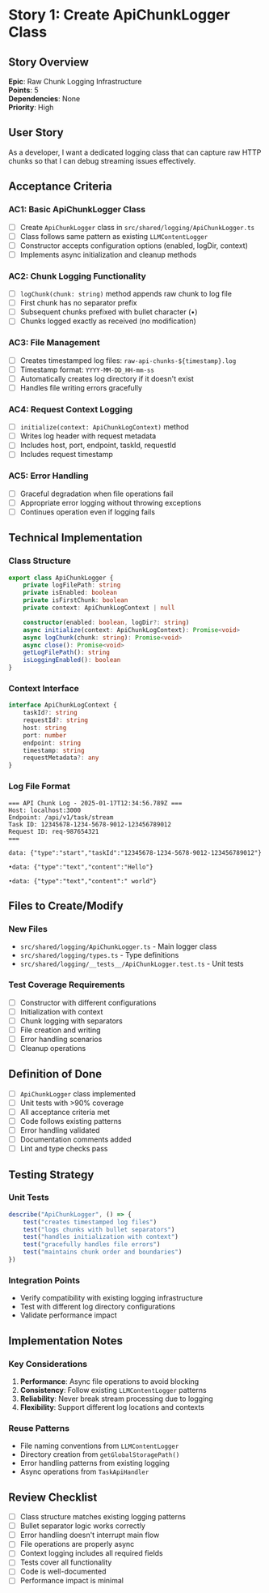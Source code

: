 # Story 1: Create ApiChunkLogger Class

## Story Overview

**Epic**: Raw Chunk Logging Infrastructure  
**Points**: 5  
**Dependencies**: None  
**Priority**: High

## User Story

As a developer, I want a dedicated logging class that can capture raw HTTP chunks so that I can debug streaming issues effectively.

## Acceptance Criteria

### AC1: Basic ApiChunkLogger Class

- [ ] Create `ApiChunkLogger` class in `src/shared/logging/ApiChunkLogger.ts`
- [ ] Class follows same pattern as existing `LLMContentLogger`
- [ ] Constructor accepts configuration options (enabled, logDir, context)
- [ ] Implements async initialization and cleanup methods

### AC2: Chunk Logging Functionality

- [ ] `logChunk(chunk: string)` method appends raw chunk to log file
- [ ] First chunk has no separator prefix
- [ ] Subsequent chunks prefixed with bullet character (•)
- [ ] Chunks logged exactly as received (no modification)

### AC3: File Management

- [ ] Creates timestamped log files: `raw-api-chunks-${timestamp}.log`
- [ ] Timestamp format: `YYYY-MM-DD_HH-mm-ss`
- [ ] Automatically creates log directory if it doesn't exist
- [ ] Handles file writing errors gracefully

### AC4: Request Context Logging

- [ ] `initialize(context: ApiChunkLogContext)` method
- [ ] Writes log header with request metadata
- [ ] Includes host, port, endpoint, taskId, requestId
- [ ] Includes request timestamp

### AC5: Error Handling

- [ ] Graceful degradation when file operations fail
- [ ] Appropriate error logging without throwing exceptions
- [ ] Continues operation even if logging fails

## Technical Implementation

### Class Structure

```typescript
export class ApiChunkLogger {
	private logFilePath: string
	private isEnabled: boolean
	private isFirstChunk: boolean
	private context: ApiChunkLogContext | null

	constructor(enabled: boolean, logDir?: string)
	async initialize(context: ApiChunkLogContext): Promise<void>
	async logChunk(chunk: string): Promise<void>
	async close(): Promise<void>
	getLogFilePath(): string
	isLoggingEnabled(): boolean
}
```

### Context Interface

```typescript
interface ApiChunkLogContext {
	taskId?: string
	requestId?: string
	host: string
	port: number
	endpoint: string
	timestamp: string
	requestMetadata?: any
}
```

### Log File Format

```
=== API Chunk Log - 2025-01-17T12:34:56.789Z ===
Host: localhost:3000
Endpoint: /api/v1/task/stream
Task ID: 12345678-1234-5678-9012-123456789012
Request ID: req-987654321
===

data: {"type":"start","taskId":"12345678-1234-5678-9012-123456789012"}

•data: {"type":"text","content":"Hello"}

•data: {"type":"text","content":" world"}
```

## Files to Create/Modify

### New Files

- `src/shared/logging/ApiChunkLogger.ts` - Main logger class
- `src/shared/logging/types.ts` - Type definitions
- `src/shared/logging/__tests__/ApiChunkLogger.test.ts` - Unit tests

### Test Coverage Requirements

- [ ] Constructor with different configurations
- [ ] Initialization with context
- [ ] Chunk logging with separators
- [ ] File creation and writing
- [ ] Error handling scenarios
- [ ] Cleanup operations

## Definition of Done

- [ ] `ApiChunkLogger` class implemented
- [ ] Unit tests with >90% coverage
- [ ] All acceptance criteria met
- [ ] Code follows existing patterns
- [ ] Error handling validated
- [ ] Documentation comments added
- [ ] Lint and type checks pass

## Testing Strategy

### Unit Tests

```typescript
describe("ApiChunkLogger", () => {
	test("creates timestamped log files")
	test("logs chunks with bullet separators")
	test("handles initialization with context")
	test("gracefully handles file errors")
	test("maintains chunk order and boundaries")
})
```

### Integration Points

- Verify compatibility with existing logging infrastructure
- Test with different log directory configurations
- Validate performance impact

## Implementation Notes

### Key Considerations

1. **Performance**: Async file operations to avoid blocking
2. **Consistency**: Follow existing `LLMContentLogger` patterns
3. **Reliability**: Never break stream processing due to logging
4. **Flexibility**: Support different log locations and contexts

### Reuse Patterns

- File naming conventions from `LLMContentLogger`
- Directory creation from `getGlobalStoragePath()`
- Error handling patterns from existing logging
- Async operations from `TaskApiHandler`

## Review Checklist

- [ ] Class structure matches existing logging patterns
- [ ] Bullet separator logic works correctly
- [ ] Error handling doesn't interrupt main flow
- [ ] File operations are properly async
- [ ] Context logging includes all required fields
- [ ] Tests cover all functionality
- [ ] Code is well-documented
- [ ] Performance impact is minimal
